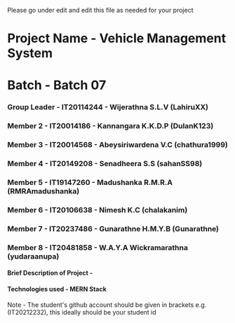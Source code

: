 Please go under edit and edit this file as needed for your project

# Project Name - Vehicle Management System
# Batch - Batch 07
### Group Leader - IT20114244 - Wijerathna S.L.V (LahiruXX)
### Member 2 - IT20014186 - Kannangara K.K.D.P (DulanK123)
### Member 3 - IT20014568 - Abeysiriwardena V.C (chathura1999)
### Member 4 - IT20149208 - Senadheera S.S (sahanSS98)
### Member 5 - IT19147260 - Madushanka R.M.R.A (RMRAmadushanka)
### Member 6 - IT20106638 - Nimesh K.C (chalakanim)
### Member 7 - IT20237486 - Gunarathne H.M.Y.B (Gunarathne)
### Member 8 - IT20481858 - W.A.Y.A Wickramarathna (yudaraanupa)

#### Brief Description of Project - 
#### Technologies used - MERN Stack

Note - The student's github account should be given in brackets e.g. (IT20212232), this ideally should be your student id 

